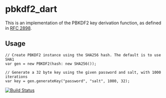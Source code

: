 pbkdf2_dart
======

This is an implementation of the PBKDF2 key derivation function, as defined
in [RFC 2898](http://tools.ietf.org/html/rfc2898).

Usage
-----

    // Create PBKDF2 instance using the SHA256 hash. The default is to use SHA1
    var gen = new PBKDF2(hash: new SHA256());

    // Generate a 32 byte key using the given password and salt, with 1000 iterations
    var key = gen.generateKey("password", "salt", 1000, 32);

[![Build Status](https://drone.io/github.com/jamesots/pbkdf2/status.png)](https://drone.io/github.com/jamesots/pbkdf2/latest)

